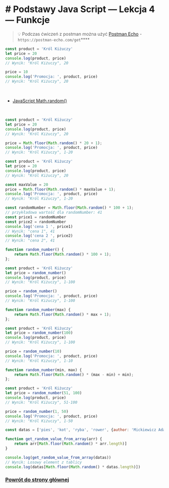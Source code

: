 # # Podstawy Java Script — Lekcja 4 — Funkcje

> 💡 Podczas ćwiczeń z postman można użyć [Postman Echo](https://learning.postman.com/docs/developer/echo-api/) -
```https://postman-echo.com/get```****

```jsx
const product = 'Król Kiżuczy'
let price = 20
console.log(product, price)
// Wynik: "Król Kiżuczy", 20

price = 10
console.log('Promocja: ', product, price)
// Wynik: "Król Kiżuczy", 20
```

<br>

* [JavaScript Math.random()](https://www.w3schools.com/js/js_random.asp)

<br>

```jsx
const product = 'Król Kiżuczy'
let price = 20
console.log(product, price)
// Wynik: "Król Kiżuczy", 20

price = Math.floor(Math.random() * 20 + 1);
console.log('Promocja: ', product, price)
// Wynik: "Król Kiżuczy", 1-20
```

```jsx
const product = 'Król Kiżuczy'
let price = 20
console.log(product, price)
// Wynik: "Król Kiżuczy", 20

const maxValue = 20
price = Math.floor(Math.random() * maxValue + 1);
console.log('Promocja: ', product, price)
// Wynik: "Król Kiżuczy", 1-20
```

```jsx
const randomNumber = Math.floor(Math.random() * 100 + 1);
// przykładowa wartość dla randomNumber: 41
const price1 = randomNumber
const price2 = randomNumber
console.log('cena 1 ', price1)
// Wynik: "cena 1", 41
console.log('cena 2 ', price2)
// Wynik: "cena 2", 41
```

```jsx
function random_number() {
    return Math.floor(Math.random() * 100 + 1);
};

const product = 'Król Kiżuczy'
let price = random_number()
console.log(product, price)
// Wynik: "Król Kiżuczy", 1-100

price = random_number()
console.log('Promocja: ', product, price)
// Wynik: "Król Kiżuczy", 1-100
```

```jsx
function random_number(max) {
    return Math.floor(Math.random() * max + 1);
};

const product = 'Król Kiżuczy'
let price = random_number(100)
console.log(product, price)
// Wynik: "Król Kiżuczy", 1-100

price = random_number(10)
console.log('Promocja: ', product, price)
// Wynik: "Król Kiżuczy", 1-10
```

```jsx
function random_number(min, max) {
    return Math.floor(Math.random() * (max - min) + min);
};

const product = 'Król Kiżuczy'
let price = random_number(51, 100)
console.log(product, price)
// Wynik: "Król Kiżuczy", 51-100

price = random_number(1, 50)
console.log('Promocja: ', product, price)
// Wynik: "Król Kiżuczy", 1-50
```

```jsx
const datas = ['pies', 'kot', 'ryba', 'rower', {author: 'Mickiewicz Adam', title: 'Pan Tadeusz'}]

function get_random_value_from_array(arr) {
    return arr[Math.floor(Math.random() * arr.length)]
}

console.log(get_random_value_from_array(datas))
// Wynik: Losowy element z tablicy
console.log(datas[Math.floor(Math.random() * datas.length)])
```

### [Powrót do strony głównej](../../README.md)